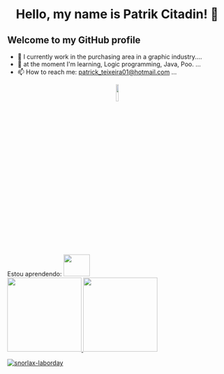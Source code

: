 <h1 align="center"> Hello, my name is Patrik Citadin! 👋 </h1>


## Welcome to my GitHub profile

- 🔭 I currently work in the purchasing area in a graphic industry....
- 🌱 at the moment I'm learning, Logic programming, Java, Poo. ...
- 📫 How to reach me: patrick_teixeira01@hotmail.com ...

<div align="center">
<a href="https://www.linkedin.com/in/patrik-citadin-teixeira-343a9817b/" target="_blank"> <img width="10%" height="10%" src="https://cdn.jsdelivr.net/gh/devicons/devicon/icons/linkedin/linkedin-original-wordmark.svg" /> </a>
</div>
    Estou aprendendo:
    <img width="60" height="50" src ="https://cdn.jsdelivr.net/gh/devicons/devicon/icons/java/java-original.svg" />
    
<div>
<a href="https://github.com/PatrikCitadin">
<img height="170em" src="https://github-readme-stats.vercel.app/api/top-langs/?username=PatrikCitadin&layout=compact&langs_count=7&theme=prussian"/>
<img height="170em" src="https://github-readme-stats.vercel.app/api?username=PatrikCitadin&show_icons=true&theme=prussian&include_all_commits=true&count_private=true"/>
</div>
          
 
![snorlax-laborday](https://user-images.githubusercontent.com/126208095/222304272-a2202118-77b6-4089-b3a5-139bee6a0670.gif)
